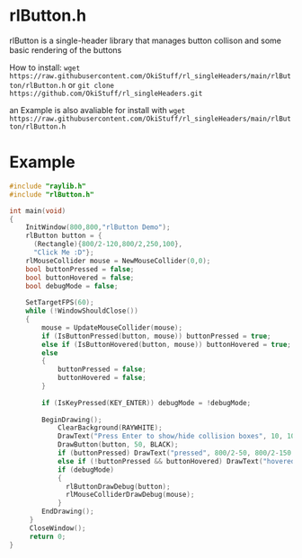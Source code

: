 # rlButton.h
rlButton is a single-header library that manages button collison and some basic rendering of the buttons

How to install:
`wget https://raw.githubusercontent.com/OkiStuff/rl_singleHeaders/main/rlButton/rlButton.h`
or
`git clone https://github.com/OkiStuff/rl_singleHeaders.git`

an Example is also avaliable for install with
`wget https://raw.githubusercontent.com/OkiStuff/rl_singleHeaders/main/rlButton/rlButton.h`

# Example

```c
#include "raylib.h"
#include "rlButton.h"

int main(void)
{
    InitWindow(800,800,"rlButton Demo");
    rlButton button = {
      (Rectangle){800/2-120,800/2,250,100},
      "Click Me :D"};
    rlMouseCollider mouse = NewMouseCollider(0,0);
    bool buttonPressed = false;
    bool buttonHovered = false;
    bool debugMode = false;
    
    SetTargetFPS(60);
    while (!WindowShouldClose())
    {
        mouse = UpdateMouseCollider(mouse);
        if (IsButtonPressed(button, mouse)) buttonPressed = true;
        else if (IsButtonHovered(button, mouse)) buttonHovered = true;
        else 
        {
            buttonPressed = false;
            buttonHovered = false;
        }
        
        if (IsKeyPressed(KEY_ENTER)) debugMode = !debugMode;
        
        BeginDrawing();
            ClearBackground(RAYWHITE);
            DrawText("Press Enter to show/hide collision boxes", 10, 10, 20, GRAY);
            DrawButton(button, 50, BLACK);
            if (buttonPressed) DrawText("pressed", 800/2-50, 800/2-150, 32, RED);
            else if (!buttonPressed && buttonHovered) DrawText("hovered", 800/2-50, 800/2-150, 32, RED);
            if (debugMode) 
            {
              rlButtonDrawDebug(button);
              rlMouseColliderDrawDebug(mouse);
            }
        EndDrawing();
     }
     CloseWindow();
     return 0;
}
```
     
     
     
     
        
